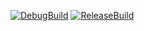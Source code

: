 [![DebugBuild](https://github.com/iiokaisami/MyGame/actions/workflows/DebugBuild.yml/badge.svg)](https://github.com/iiokaisami/MyGame/actions/workflows/DebugBuild.yml)
[![ReleaseBuild](https://github.com/iiokaisami/MyGame/actions/workflows/ReleaseBuild.yml/badge.svg?branch=master)](https://github.com/iiokaisami/MyGame/actions/workflows/ReleaseBuild.yml)

